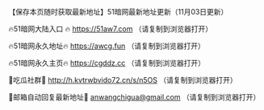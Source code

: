 【保存本页随时获取最新地址】51暗网最新地址更新（11月03日更新）

🔥51暗网大陆入口 🔥 https://51aw7.com （请复制到浏览器打开）

🔥51暗网永久地址🔥  https://awcg.fun （请复制到浏览器打开）

🔥51暗网永久主页🔥  https://cgddz.cc （请复制到浏览器打开）

💋吃瓜社群💋 http://h.kvtrwbvido72.cn/s/n5OS （请复制到浏览器打开）

💋邮箱自动回复最新地址💋 anwangchigua@gmail.com （请复制到浏览器打开）

